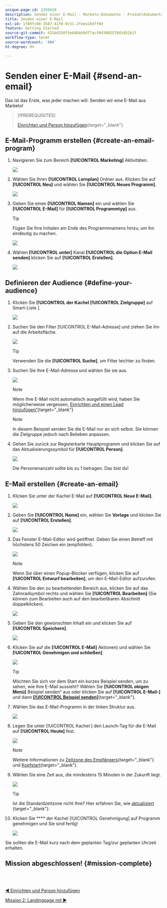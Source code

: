 ```yaml
---
unique-page-id: 2359410
description: Senden einer E-Mail - Marketo-Dokumente - Produktdokumentation
title: Senden einer E-Mail
exl-id: 1f80fc08-3587-41f0-9c51-2feea10dff0d
feature: Getting Started
source-git-commit: 431bd258f9a68bbb9df7acf043085578d3d91b1f
workflow-type: tm+mt
source-wordcount: '404'
ht-degree: 0%

---
```


# Senden einer E-Mail {#send-an-email}

Das ist das Erste, was jeder machen will. Senden wir eine E-Mail aus Marketo!

>[!PREREQUISITES]
>
>[Einrichten und Person hinzufügen](/help/marketo/getting-started/quick-wins/get-set-up-and-add-a-person.md){target="_blank"}

## E-Mail-Programm erstellen {#create-an-email-program}

1. Navigieren Sie zum Bereich **[!UICONTROL Marketing]** Aktivitäten.

   ![](assets/send-an-email-1.png)

1. Wählen Sie Ihren **[!UICONTROL Lernplan]** Ordner aus. Klicken Sie auf **[!UICONTROL Neu]** und wählen Sie **[!UICONTROL Neues Programm]**.

   ![](assets/send-an-email-2.png)

1. Geben Sie einen **[!UICONTROL Namen]** ein und wählen Sie **[!UICONTROL E-Mail]** für **[!UICONTROL Programmtyp]** aus.

   >[!TIP]
   >
   >Fügen Sie Ihre Initialen am Ende des Programmnamens hinzu, um ihn eindeutig zu machen.

   ![](assets/send-an-email-3.png)

1. Wählen **[!UICONTROL unter]** Kanal **[!UICONTROL die Option E-Mail senden]** klicken Sie auf **[!UICONTROL Erstellen]**.

   ![](assets/send-an-email-4.png)

## Definieren der Audience {#define-your-audience}

1. Klicken Sie **[!UICONTROL der Kachel [!UICONTROL Zielgruppe]** auf Smart-Liste ].

   ![](assets/send-an-email-5.png)

1. Suchen Sie den Filter [!UICONTROL E-Mail-Adresse] und ziehen Sie ihn auf die Arbeitsfläche.

   ![](assets/send-an-email-6.png)

   >[!TIP]
   >
   >Verwenden Sie die **[!UICONTROL Suche]**, um Filter leichter zu finden.

1. Suchen Sie Ihre E-Mail-Adresse und wählen Sie sie aus.

   ![](assets/send-an-email-7.png)

   >[!NOTE]
   >
   >Wenn Ihre E-Mail nicht automatisch ausgefüllt wird, haben Sie möglicherweise vergessen, [Einrichten und einen Lead hinzufügen“](/help/marketo/getting-started/quick-wins/get-set-up-and-add-a-person.md){target="_blank"}

   >[!NOTE]
   >
   >In diesem Beispiel senden Sie die E-Mail nur an sich selbst. Sie können die Zielgruppe jedoch nach Belieben anpassen.

1. Gehen Sie zurück zur Registerkarte Hauptprogramm und klicken Sie auf das Aktualisierungssymbol für **[!UICONTROL Person]**.

   ![](assets/send-an-email-8.png)

   Die Personenanzahl sollte bis zu 1 betragen. Das bist du!

## E-Mail erstellen {#create-an-email}

1. Klicken Sie unter der Kachel E-Mail auf **[!UICONTROL Neue E-Mail]**.

   ![](assets/send-an-email-9.png)

1. Geben Sie **[!UICONTROL Name]** ein, wählen Sie **Vorlage** und klicken Sie auf **[!UICONTROL Erstellen]**.

   ![](assets/send-an-email-10.png)

1. Das Fenster E-Mail-Editor wird geöffnet. Geben Sie einen Betreff mit höchstens 50 Zeichen ein (empfohlen).

   ![](assets/send-an-email-11.png)

   >[!NOTE]
   >
   >Wenn Sie über einen Popup-Blocker verfügen, klicken Sie auf **[!UICONTROL Entwurf bearbeiten]**, um den E-Mail-Editor aufzurufen.

1. Wählen Sie den zu bearbeitenden Bereich aus, klicken Sie auf das Zahnradsymbol rechts und wählen Sie **[!UICONTROL Bearbeiten]** (Sie können zum Bearbeiten auch auf den bearbeitbaren Abschnitt doppelklicken).

   ![](assets/send-an-email-12.png)

1. Geben Sie den gewünschten Inhalt ein und klicken Sie auf **[!UICONTROL Speichern]**.

   ![](assets/send-an-email-13.png)

1. Klicken Sie auf die **[!UICONTROL E-Mail]** Aktionen) und wählen Sie **[!UICONTROL Genehmigen und schließen]**.

   ![](assets/send-an-email-14.png)

   >[!TIP]
   >
   >Möchten Sie sich vor dem Start ein kurzes Beispiel senden, um zu sehen, wie Ihre E-Mail aussieht? Wählen Sie **[!UICONTROL obigen Menü]** Beispiel senden“ aus oder klicken Sie auf **[!UICONTROL E-Mail-]** und dann [**[!UICONTROL Beispiel senden]**](/help/marketo/product-docs/email-marketing/general/creating-an-email/send-a-sample-email.md){target="_blank"}.

1. Wählen Sie das E-Mail-Programm in der linken Struktur aus.

   ![](assets/send-an-email-15.png)

1. Legen Sie unter [!UICONTROL  Kachel ] den Launch-Tag für die E-Mail auf **[!UICONTROL Heute]** fest.

   ![](assets/send-an-email-16.png)

   >[!NOTE]
   >
   >Weitere Informationen zu [Zeitzone des Empfängers](/help/marketo/product-docs/email-marketing/email-programs/email-program-actions/scheduling-with-recipient-time-zone/schedule-email-programs-with-recipient-time-zone.md){target="_blank"} und [Kopfstart](/help/marketo/product-docs/email-marketing/email-programs/email-program-actions/head-start-for-email-programs.md){target="_blank"}.

1. Wählen Sie eine Zeit aus, die mindestens 15 Minuten in der Zukunft liegt.

   ![](assets/send-an-email-17.png)

   >[!TIP]
   >
   >Ist die Standardzeitzone nicht Ihre? Hier erfahren Sie, wie [ aktualisiert ](/help/marketo/product-docs/administration/settings/select-your-language-locale-and-time-zone.md){target="_blank"}.

1. Klicken Sie **** der Kachel [!UICONTROL Genehmigung] auf Programm genehmigen und Sie sind fertig!

   ![](assets/send-an-email-18.png)

Sie sollten die E-Mail kurz nach dem geplanten Tag/zur geplanten Uhrzeit erhalten.

## Mission abgeschlossen! {#mission-complete}

<br> 

[◄ Einrichten und Person hinzufügen](/help/marketo/getting-started/quick-wins/get-set-up-and-add-a-person.md)

[Mission 2: Landingpage mit ►](/help/marketo/getting-started/quick-wins/landing-page-with-a-form.md)
